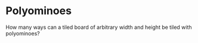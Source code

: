# Polyominoes

How many ways can a tiled board of arbitrary width and height be tiled with polyominoes?
